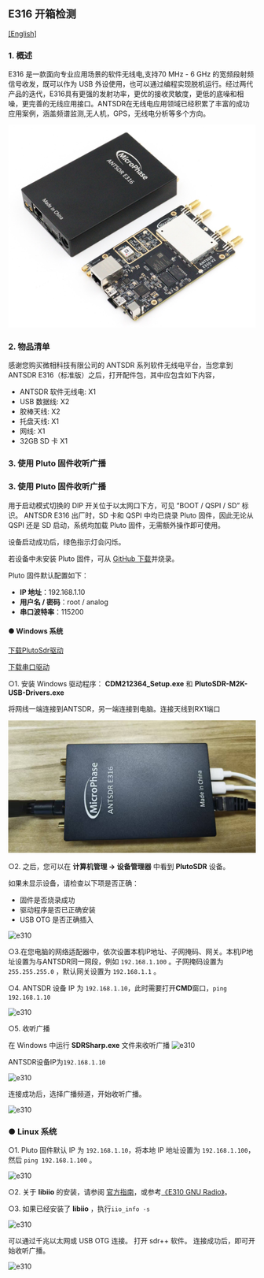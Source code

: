 ## E316 开箱检测

[[English]](../../../../device_and_usage_manual/ANTSDR_E_Series_Module/ANTSDR_E316_Reference_Manual/AntsdrE316_Unpacking_examination.html)

### 1. 概述

E316 是一款面向专业应用场景的软件无线电,支持70 MHz - 6 GHz 的宽频段射频信号收发，既可以作为 USB 外设使用，也可以通过编程实现脱机运行。经过两代产品的迭代，E316具有更强的发射功率，更优的接收灵敏度，更低的底噪和相噪，更完善的无线应用接口。ANTSDR在无线电应用领域已经积累了丰富的成功应用案例，涵盖频谱监测,无人机，GPS，无线电分析等多个方向。

![e310](./AntsdrE316_Reference_Manual_cn.assets/E316.jpg)

### 2. 物品清单

感谢您购买微相科技有限公司的 ANTSDR 系列软件无线电平台，当您拿到ANTSDR E316（标准版）之后，打开配件包，其中应包含如下内容，

- ANTSDR 软件无线电: X1
- USB 数据线: X2 
- 胶棒天线: X2
- 托盘天线: X1
- 网线: X1
- 32GB SD 卡 X1

### 3. 使用 **Pluto 固件**收听广播

### 3. 使用 **Pluto 固件**收听广播

用于启动模式切换的 DIP 开关位于以太网口下方，可见 “BOOT / QSPI / SD” 标识。
ANTSDR E316 出厂时，SD 卡和 QSPI 中均已烧录 Pluto 固件，因此无论从 QSPI 还是 SD 启动，系统均加载 Pluto 固件，无需额外操作即可使用。

设备启动成功后，绿色指示灯会闪烁。

若设备中未安装 Pluto 固件，可从 [GitHub 下载](https://github.com/MicroPhase/antsdr-fw-patch/releases)并烧录。

Pluto 固件默认配置如下：

- **IP 地址**：192.168.1.10
- **用户名 / 密码**：root / analog
- **串口波特率**：115200

#### ● Windows 系统

[下载PlutoSdr驱动](https://wiki.analog.com/university/tools/pluto/drivers/windows)

[下载串口驱动](https://ftdichip.com/wp-content/uploads/2021/08/CDM212364_Setup.zip)

○1. 安装 Windows 驱动程序： **CDM212364_Setup.exe** 和 **PlutoSDR-M2K-USB-Drivers.exe**

将网线一端连接到ANTSDR，另一端连接到电脑。连接天线到RX1端口

![e310](./AntsdrE316_Reference_Manual_cn.assets/E316_connect.png)

○2. 之后，您可以在 **计算机管理 → 设备管理器** 中看到 **PlutoSDR** 设备。

如果未显示设备，请检查以下项是否正确：

- 固件是否烧录成功
- 驱动程序是否已正确安装
- USB OTG 是否正确插入


![e310](../ANTSDR_E310_Reference_Manual/ANTSDR_E310_Reference_Manual.assets/pluto_windows.png)

○3.在您电脑的网络适配器中，依次设置本机IP地址、子网掩码、网关。本机IP地址设置为与ANTSDR同一网段，例如 `192.168.1.100` 。子网掩码设置为 `255.255.255.0` ，默认网关设置为 `192.168.1.1` 。

○4. ANTSDR 设备 IP 为 `192.168.1.10`，此时需要打开**CMD**窗口，`ping 192.168.1.10`

![e310](../ANTSDR_E310_Reference_Manual/ANTSDR_E310_Reference_Manual.assets/ping192168110.png)

○5. 收听广播

在 Windows 中运行 **SDRSharp.exe** 文件来收听广播
![e310](../ANTSDR_E310_Reference_Manual/ANTSDR_E310_Reference_Manual.assets/sdrsharp.png)

ANTSDR设备IP为`192.168.1.10`

![e310](../ANTSDR_E310_Reference_Manual/ANTSDR_E310_Reference_Manual.assets/sdrsharp_connect.png)

连接成功后，选择广播频道，开始收听广播。

![e310](../ANTSDR_E310_Reference_Manual/ANTSDR_E310_Reference_Manual.assets/sdrsharp_fm_plutosdr.png)

### ● Linux 系统

○1. Pluto 固件默认 IP 为 `192.168.1.10`，将本地 IP 地址设置为 `192.168.1.100`，然后 `ping 192.168.1.100` 。

![e310](../ANTSDR_E310_Reference_Manual/ANTSDR_E310_Reference_Manual.assets/linux_ping192.168.1.10.png)

○2. 关于 **libiio** 的安装，请参阅 [官方指南](https://wiki.analog.com/resources/eval/user-guides/ad-fmcdaq2-ebz/software/linux/applications/libiio)，或参考[《E310 GNU Radio》](./AntsdrE316_gnurdio_cn.md)。

○3. 如果已经安装了 **libiio** ，执行`iio_info -s`


![e310](../ANTSDR_E310_Reference_Manual/ANTSDR_E310_Reference_Manual.assets/linux_iio_info_s.png)


可以通过千兆以太网或 USB OTG 连接。
打开 sdr++ 软件。
连接成功后，即可开始收听广播。

![e310](../ANTSDR_E310_Reference_Manual/ANTSDR_E310_Reference_Manual.assets/linux_sdr++.png)

